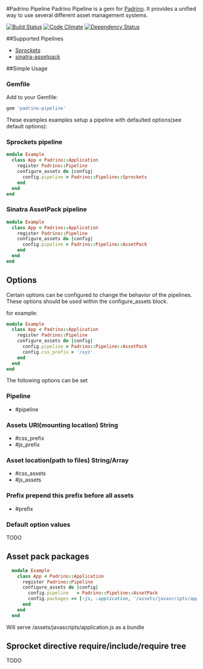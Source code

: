 #Padrino Pipeline
Padrino Pipeline is a gem for [Padrino](http://www.padrinorb.com).  It provides 
a unified way to use several different asset management systems.

[![Build Status](https://travis-ci.org/Ortuna/padrino-pipeline.png?branch=master)](https://travis-ci.org/Ortuna/padrino-pipeline)
[![Code Climate](https://codeclimate.com/github/Ortuna/padrino-pipeline.png)](https://codeclimate.com/github/Ortuna/padrino-pipeline)
[![Dependency Status](https://gemnasium.com/Ortuna/padrino-pipeline.png)](https://gemnasium.com/Ortuna/padrino-pipeline)


##Supported Pipelines
- [Sprockets](https://github.com/sstephenson/sprockets)
- [sinatra-assetpack](https://github.com/rstacruz/sinatra-assetpack)

##Simple Usage

### Gemfile
Add to your Gemfile:
```ruby
gem 'padrino-pipeline'
```

These examples examples setup a pipeline with defaulted options(see default options):

### Sprockets pipeline
```ruby
module Example
  class App < Padrino::Application
    register Padrino::Pipeline
    configure_assets do |config|
      config.pipeline = Padrino::Pipeline::Sprockets
    end
  end
end
```

### Sinatra AssetPack pipeline
```ruby
module Example
  class App < Padrino::Application
    register Padrino::Pipeline
    configure_assets do |config|
      config.pipeline = Padrino::Pipeline::AssetPack
    end
  end
end
```

## Options
Certain options can be configured to change the behavior of the pipelines.
These options should be used within the configure_assets block.

for example:
```ruby
module Example
  class App < Padrino::Application
    register Padrino::Pipeline
    configure_assets do |config|
      config.pipeline = Padrino::Pipeline::AssetPack
      config.css_prefix = '/xyz'
    end
  end
end
```

The following options can be set

### Pipeline
- #pipeline

### Assets URI(mounting location) String
- #css_prefix
- #js_prefix

### Asset location(path to files) String/Array
- #css_assets
- #js_assets

### Prefix prepend this prefix before all assets
- #prefix

### Default option values
TODO

## Asset pack packages
```ruby
  module Example
    class App < Padrino::Application
      register Padrino::Pipeline
      configure_assets do |config|
        config.pipeline   = Padrino::Pipeline::AssetPack
        config.packages << [:js, :application, '/assets/javascripts/application.js', ['/assets/javascripts/*.js']]
      end
    end
  end
```
Will serve /assets/javascripts/application.js as a bundle

## Sprocket directive require/include/require tree
TODO
